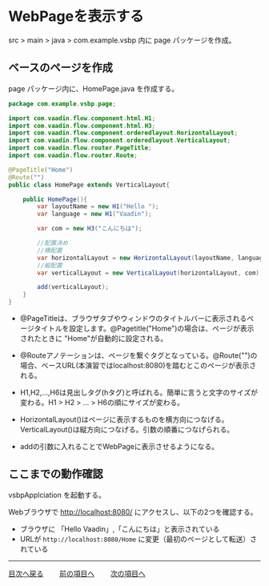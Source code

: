# WebPageを表示する

src > main > java > com.example.vsbp 内に page パッケージを作成。

## ベースのページを作成
page パッケージ内に、HomePage.java を作成する。

```java
package com.example.vsbp.page;

import com.vaadin.flow.component.html.H1;
import com.vaadin.flow.component.html.H3;
import com.vaadin.flow.component.orderedlayout.HorizontalLayout;
import com.vaadin.flow.component.orderedlayout.VerticalLayout;
import com.vaadin.flow.router.PageTitle;
import com.vaadin.flow.router.Route;

@PageTitle("Home")
@Route("")
public class HomePage extends VerticalLayout{

    public HomePage(){
        var layoutName = new H1("Hello ");
        var language = new H1("Vaadin");

        var com = new H3("こんにちは");

        //配置決め
        //横配置
        var horizontalLayout = new HorizontalLayout(layoutName, language);
        //縦配置
        var verticalLayout = new VerticalLayout(horizontalLayout, com);

        add(verticalLayout);
    }
}
```

- @PageTitleは、ブラウザタブやウィンドウのタイトルバーに表示されるページタイトルを設定します。@Pagetitle("Home")の場合は、ページが表示されたときに "Home"が自動的に設定される。
- @Routeアノテーションは、ページを繋ぐタグとなっている。@Route("")の場合、ベースURL(本演習ではlocalhost:8080)を踏むとこのページが表示される。

- H1,H2,…,H6は見出しタグ(hタグ)と呼ばれる。簡単に言うと文字のサイズが変わる。H1 > H2 > … > H6の順にサイズが変わる。
- HorizontalLayout()はページに表示するものを横方向につなげる。VerticalLayout()は縦方向につなげる。引数の順番につなげられる。
- addの引数に入れることでWebPageに表示させるようになる。


## ここまでの動作確認

vsbpApplciation を起動する。

Webブラウザで [http://localhost:8080/](http://localhost:8080/) にアクセスし、以下の2つを確認する。

- ブラウザに 「Hello Vaadin」,「こんにちは」と表示されている
- URLが `http://localhost:8080/Home` に変更（最初のページとして転送）されている

----


[目次へ戻る](../README.md)  &emsp;&emsp;[前の項目へ](../説明と準備/データベース02.md) &emsp;&emsp;[次の項目へ](./02.md)
